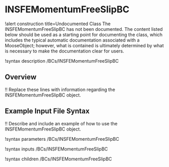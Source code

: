 # INSFEMomentumFreeSlipBC

!alert construction title=Undocumented Class
The INSFEMomentumFreeSlipBC has not been documented. The content listed below should be used as a starting point for
documenting the class, which includes the typical automatic documentation associated with a
MooseObject; however, what is contained is ultimately determined by what is necessary to make the
documentation clear for users.

!syntax description /BCs/INSFEMomentumFreeSlipBC

## Overview

!! Replace these lines with information regarding the INSFEMomentumFreeSlipBC object.

## Example Input File Syntax

!! Describe and include an example of how to use the INSFEMomentumFreeSlipBC object.

!syntax parameters /BCs/INSFEMomentumFreeSlipBC

!syntax inputs /BCs/INSFEMomentumFreeSlipBC

!syntax children /BCs/INSFEMomentumFreeSlipBC
